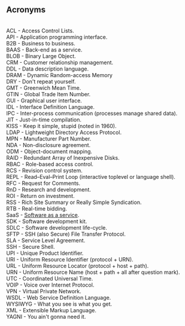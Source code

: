 Acronyms
-

<br>ACL     - Access Control Lists.
<br>API     - Application programming interface.
<br>B2B     - Business to business.
<br>BAAS    - Back-end as a service.
<br>BLOB    - Binary Large Object.
<br>CRM     - Customer relationship management.
<br>DDL     - Data description language.
<br>DRAM    - Dynamic Random-access Memory
<br>DRY     - Don't repeat yourself.
<br>GMT     - Greenwich Mean Time.
<br>GTIN    - Global Trade Item Number.
<br>GUI     - Graphical user interface.
<br>IDL     - Interface Definition Language.
<br>IPC     - Inter-process communication (processes manage shared data).
<br>JIT     - Just-in-time compilation.
<br>KISS    - Keep it simple, stupid (noted in 1960).
<br>LDAP    - Lightweight Directory Access Protocol.
<br>MPN     - Manufacturer Part Number.
<br>NDA     - Non-disclosure agreement.
<br>ODM     - Object-document mapping.
<br>RAID    - Redundant Array of Inexpensive Disks.
<br>RBAC    - Role-based access control.
<br>RCS     - Revision control system.
<br>REPL    - Read–Eval–Print Loop (interactive toplevel or language shell).
<br>RFC     - Request for Comments.
<br>RnD     - Research and development.
<br>ROI     - Return on investment.
<br>RSS     - Rich Site Summary or Really Simple Syndication.
<br>RTB     - Real-time bidding.
<br>SaaS    - [Software as a service](https://raw.githubusercontent.com/cn007b/my/master/ed/t.theory/cloudComputingTypes.jpeg).
<br>SDK     - Software development kit.
<br>SDLC    - Software development life-cycle.
<br>SFTP    - SSH (also Secure) File Transfer Protocol.
<br>SLA     - Service Level Agreement.
<br>SSH     - Secure Shell.
<br>UPI     - Unique Product Identifier.
<br>URI     - Uniform Resource Identifier (protocol + URN).
<br>URL     - Uniform Resource Locator (protocol + host + path).
<br>URN     - Uniform Resource Name (host + path + all after question mark).
<br>UTC     - Coordinated Universal Time.
<br>VOIP    - Voice over Internet Protocol.
<br>VPN     - Virtual Private Network.
<br>WSDL    - Web Service Definition Language.
<br>WYSIWYG - What you see is what you get.
<br>XML     - Extensible Markup Language.
<br>YAGNI   - You ain't gonna need it.
